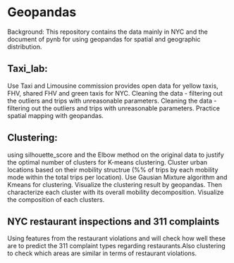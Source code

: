 # Geopandas
Background: This repository contains the data mainly in NYC and the document of pynb for using geopandas for spatial and geographic distribution. 
## Taxi_lab: 
Use Taxi and Limousine commission provides open data for yellow taxis, FHV, shared FHV and green taxis for NYC. Cleaning the data - filtering out the outliers and trips with unreasonable parameters. Cleaning the data - filtering out the outliers and trips with unreasonable parameters. Practice spatial mapping with geopandas.

## Clustering: 
using silhouette_score and the Elbow method on the original data to justify the optimal number of clusters for K-means clustering. Cluster urban locations based on their mobility structrue (%% of trips by each mobility mode within the total trips per location). Use Gausian Mixture algorithm and Kmeans for clustering. Visualize the clustering result by geopandas. Then characterize each cluster with its overall mobility decomposition. Visualize the composition of each clusters.

## NYC restaurant inspections and 311 complaints
Using features from the restaurant violations and will check how well these are to predict the 311 complaint types regarding restaurants.Also clustering to check which areas are similar in terms of restaurant violations.
